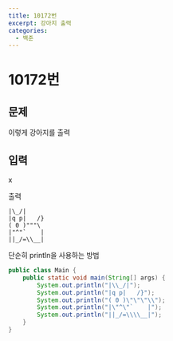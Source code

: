 ```yaml
---
title: 10172번
excerpt: 강아지 출력
categories:
  - 백준
---
```


# 10172번

## 문제

이렇게 강아지를 출력

## 입력

x

출력

```text
|\_/|
|q p|   /}
( 0 )"""\
|"^"`    |
||_/=\\__|
```

단순히 println을 사용하는 방법

```java
public class Main {
    public static void main(String[] args) {
        System.out.println("|\\_/|");
        System.out.println("|q p|   /}");
        System.out.println("( 0 )\"\"\"\\");
        System.out.println("|\"^\"`    |");
        System.out.println("||_/=\\\\__|");
    }
}
```

